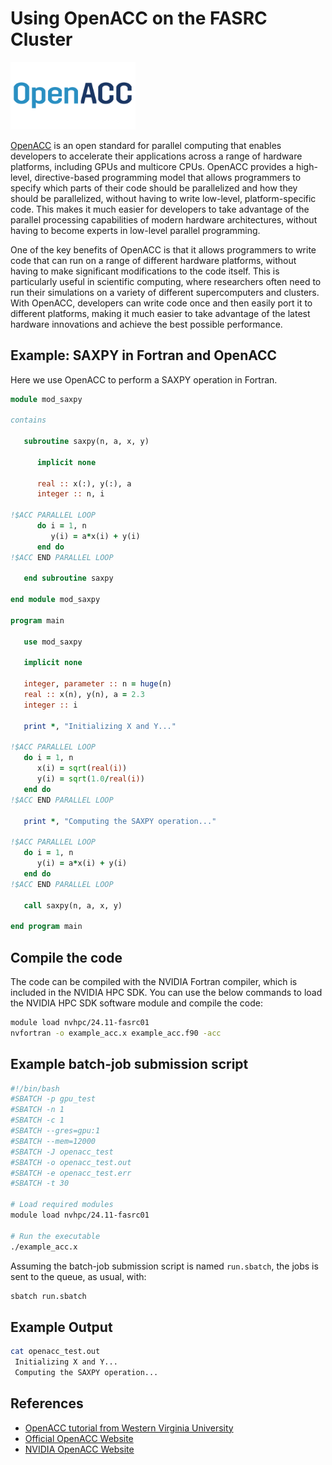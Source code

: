 # Using OpenACC on the FASRC Cluster

<img src="openacc-logo.jpeg" alt="openacc-logo" width="200"/>

[OpenACC](https://www.openacc.org/) is an open standard for parallel computing that enables developers to accelerate their applications across a range of hardware platforms, including GPUs and multicore CPUs. OpenACC provides a high-level, directive-based programming model that allows programmers to specify which parts of their code should be parallelized and how they should be parallelized, without having to write low-level, platform-specific code. This makes it much easier for developers to take advantage of the parallel processing capabilities of modern hardware architectures, without having to become experts in low-level parallel programming.

One of the key benefits of OpenACC is that it allows programmers to write code that can run on a range of different hardware platforms, without having to make significant modifications to the code itself. This is particularly useful in scientific computing, where researchers often need to run their simulations on a variety of different supercomputers and clusters. With OpenACC, developers can write code once and then easily port it to different platforms, making it much easier to take advantage of the latest hardware innovations and achieve the best possible performance.

## **Example:** SAXPY in Fortran and OpenACC

Here we use OpenACC to perform a SAXPY operation in Fortran.

```fortran
module mod_saxpy

contains

   subroutine saxpy(n, a, x, y)

      implicit none

      real :: x(:), y(:), a
      integer :: n, i

!$ACC PARALLEL LOOP
      do i = 1, n
         y(i) = a*x(i) + y(i)
      end do
!$ACC END PARALLEL LOOP

   end subroutine saxpy

end module mod_saxpy

program main

   use mod_saxpy

   implicit none

   integer, parameter :: n = huge(n)
   real :: x(n), y(n), a = 2.3
   integer :: i

   print *, "Initializing X and Y..."

!$ACC PARALLEL LOOP
   do i = 1, n
      x(i) = sqrt(real(i))
      y(i) = sqrt(1.0/real(i))
   end do
!$ACC END PARALLEL LOOP

   print *, "Computing the SAXPY operation..."

!$ACC PARALLEL LOOP
   do i = 1, n
      y(i) = a*x(i) + y(i)
   end do
!$ACC END PARALLEL LOOP

   call saxpy(n, a, x, y)

end program main
```

## Compile the code

The code can be compiled with the NVIDIA Fortran compiler, which is included in the NVIDIA HPC SDK. You can use the below commands to load the NVIDIA HPC SDK software module and compile the code:

```bash
module load nvhpc/24.11-fasrc01
nvfortran -o example_acc.x example_acc.f90 -acc
```

## Example batch-job submission script

```bash
#!/bin/bash
#SBATCH -p gpu_test
#SBATCH -n 1
#SBATCH -c 1
#SBATCH --gres=gpu:1
#SBATCH --mem=12000
#SBATCH -J openacc_test
#SBATCH -o openacc_test.out
#SBATCH -e openacc_test.err
#SBATCH -t 30

# Load required modules
module load nvhpc/24.11-fasrc01

# Run the executable
./example_acc.x 
```
Assuming the batch-job submission script is named <code>run.sbatch</code>, the jobs is sent to the queue, as usual, with:

```bash
sbatch run.sbatch
```
## Example Output

```bash
cat openacc_test.out 
 Initializing X and Y...
 Computing the SAXPY operation...
```

## References

* [OpenACC tutorial from Western Virginia University](https://wvuhpc.github.io/Modern-Fortran/30-OpenACC/index.html)
* [Official OpenACC Website](https://www.openacc.org)
* [NVIDIA OpenACC Website](https://developer.nvidia.com/openacc)
